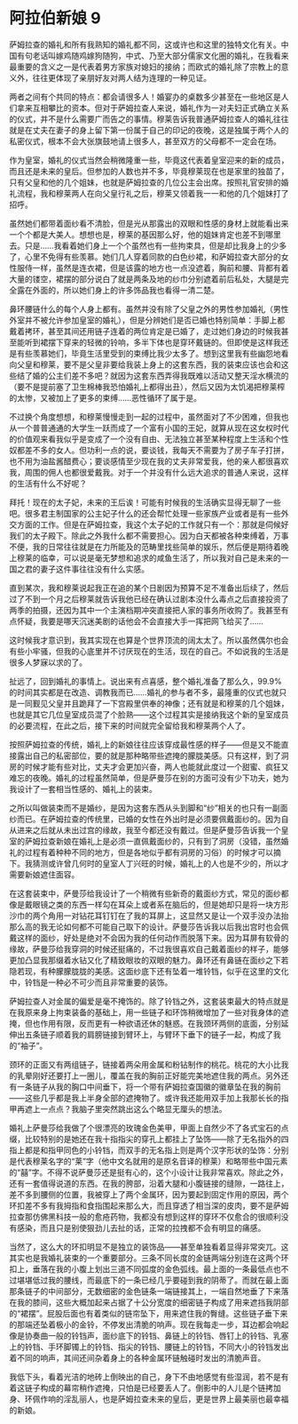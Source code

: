 # 阿拉伯新娘 9

萨姆拉查的婚礼和所有我熟知的婚礼都不同，这或许也和这里的独特文化有关。中国有句老话叫嫁鸡随鸡嫁狗随狗，中式、乃至大部分儒家文化圈的婚礼，在我看来最重要的含义之一是代表着男方家族对媳妇的接纳；而欧式的婚礼除了宗教上的意义外，往往更体现了亲朋好友对两人结为连理的一种见证。

两者之间有个共同的特点：都会请很多人！婚宴办的桌数多少甚至在一些地区是人们拿来互相攀比的资本。但对于萨姆拉查人来说，婚礼作为一对夫妇正式确立关系的仪式，并不是什么需要广而告之的事情。穆莱告诉我普通萨姆拉查人的婚礼往往就是在丈夫在妻子的身上留下第一份属于自己的印记的夜晚，这是独属于两个人的私密仪式，根本不会大张旗鼓地请上很多人，甚至双方的父母都不一定会在场。

作为皇室，婚礼的仪式当然会稍微隆重一些，毕竟这代表着皇室迎来的新的成员，而且还是未来的皇后。但参加的人数也并不多，毕竟穆莱现在也是家里的独苗了，只有父皇和他的几个姐妹，也就是萨姆拉查的几位公主会出席。按照礼官安排的婚礼流程，我和穆莱两人在向父皇行礼之后，穆莱又领着我一一和他的几个姐妹打了招呼。

虽然她们都带着面纱看不清脸，但是光从那露出的双眼和性感的身材上就能看出来一个个都是大美人。想想也是，穆莱的基因那么好，他的姐妹肯定也差不到哪里去。只是……我看着她们身上一个个虽然也有一些拘束具，但是却比我身上的少多了，心里不免得有些羡慕。她们几人穿着同款的白色纱裙，和萨姆拉查大部分的女性服侍一样，虽然是连衣裙，但是该露的地方也一点没遮着，胸前和腰、背都有着大量的镂空，裙摆的部分说白了就是两条及地的纱巾分别遮着前后私处，大腿是完全露在外面的，所以她们身上的许多饰品我也看得一清二楚。

鼻环腰链什么的每个人身上都有。虽然并没有除了父皇之外的男性参加婚礼（男性外室并不被允许参加皇室的婚礼），但是分辨她们是否已婚也特别简单：手脚上都戴着拷环，甚至其间还用链子连着的两位肯定是已婚了，走过她们身边的时候我甚至能听到裙摆下穿来的轻微的铃响，多半下体也是穿环戴链的。但即使是这样我还是有些羡慕她们，毕竟生活里受到的束缚比我少太多了。想到这里我有些幽怨地看向父皇和穆莱，要不是父皇非要给我装上身上的这套东西，我的装束应该也会和这些结了婚的公主们差不多吧？就因为这套东西弄得我既难以活动又整天淫水横流的（要不是提前塞了卫生棉棒我恐怕婚礼上都得出丑），然后又因为太饥渴把穆莱榨的太惨，又被加上了更多的束缚……恶性循环了属于是。

不过换个角度想想，和穆莱慢慢走到一起的过程中，虽然面对了不少困难，但我也从一个普普通通的大学生一跃而成了一个富有小国的王妃，就算从现在这女权时代的价值观来看我似乎是变成了一个没有自由、无法独立甚至某种程度上生活和个性奴都差不多的女人。但功利一点的说，要谈钱，我每天不需要为了房子车子打拼，也不用为油盐酱醋费心；要谈感情至少现在我的丈夫非常爱我，他的亲人都很喜欢我，周围的佣人也都很爱戴我。对于一个并没有什么远大追求的普通人来说，这样的生活有什么不好呢？

拜托！现在的太子妃，未来的王后诶！可能有时候我的生活确实显得无聊了一些吧。很多君主制国家的公主妃子什么的还会帮忙处理一些家族产业或者是有一些外交方面的工作。但是在萨姆拉查，我这个太子妃的工作就只有一个：那就是伺候好我们的太子殿下。除此之外我什么都不需要担心。因为白天都被各种束缚着，万事不便，我的日常往往就是在力所能及的范畴里找些简单的娱乐，然后便是期待着晚上穆莱的临幸，可以说是毫无梦想和追求的咸鱼生活了，所以我对自己是未来的一国之君的妻子这件事往往没有什么实感。

直到某次，我和穆莱说起我正在追的某个日剧因为预算不足不准备出后续了，然后过了不到一个月之后穆莱就告诉我他已经在确认过剧本没什么毒点之后直接投资了两季的拍摄，还因为其中一个主演档期冲突直接把人家的事务所收购了。我甚至有点怀疑，我要是哪天沉迷美剧的话他会不会直接大手一挥把网飞给买了……

这时候我才意识到，我其实现在也算是个世界顶流的阔太太了。所以虽然偶尔也会有些小牢骚，但我的心底里并不讨厌现在的生活，现在的自己。不如说我的生活是很多人梦寐以求的了。

扯远了，回到婚礼的事情上。说出来有点喜感，整个婚礼准备了那么久，99.9%的时间其实都是在改造、调教我而已……婚礼的参与者不多，最隆重的仪式也就只是一同觐见父皇并且跪拜了一下宫殿里供奉的神像；还有就是和穆莱的几个姐妹，也就是其它几位皇室成员混了个脸熟——这个过程其实是接纳我这个新的皇室成员的必要流程，在此之后，接下来的时间就完全留给我和穆莱两个人了。

按照萨姆拉查的传统，婚礼上的新娘往往应该穿成最性感的样子——但是又不能直接露出自己的私密部位，要的就是那种略带些遮掩的朦胧美感。只有这样，到了洞房的时候才能有些对比，丈夫才会更加兴奋，两人也能就此度过一个甜蜜、疯狂又难忘的夜晚。婚礼的过程虽然简单，但是萨曼莎在别的方面可没有少下功夫，她为我设计了一套相当性感的、婚礼上的装束。

之所以叫做装束而不是婚纱，是因为这套东西从头到脚和“纱”相关的也只有一副面纱而已。在萨姆拉查的传统里，已婚的女性在外出时是必须要佩戴面纱的。因为自从进来之后就从未出过宫的缘故，我至今都还没有戴过。但是萨曼莎告诉我一个皇室的萨姆拉查新娘在婚礼上是必须一直佩戴面纱的，只有到了洞房（没错，虽然婚礼的过程有着种种不同的地方，但是各地似乎都有洞房的习俗）的时候才可以摘下。我猜测或许曾几何时的皇室人丁兴旺的时候，婚礼上的人也是不少的，所以才需要新娘遮住面容。

在这套装束中，萨曼莎给我设计了一个稍微有些新奇的戴面纱方式，常见的面纱都像是戴眼镜之类的东西一样勾在耳朵上或者系在脑后的，但是她却只是将一块方形沙巾的两个角用一对钻花耳钉钉在了我的耳屏上，这显然又是让一个双手没办法抬那么高的我无论如何都不可能自己取下的设计。萨曼莎告诉我以后我出宫时也会佩戴这样的面纱，好处是绝对不会因为我的任何动作而脱落下来。因为耳屏有软骨的缘故，萨曼莎给我穿洞的时候还挺痛的，不过我很喜欢自己戴着面纱的样子，能够更加凸显我那缀着水钻又化了精致眼妆的双眼的魅力。鼻环还有鼻链在面纱之下若隐若现，有种朦朦胧胧的美感。这面纱底下还有坠着一堆铃铛，似乎在这里的文化中，铃铛是一种必不可少而且非常重要的装饰。

萨姆拉查人对金属的偏爱是毫不掩饰的。除了铃铛之外，这套装束最大的特点就是在我原来身上拘束装备的基础上，用一些链子和环饰稍微增加了一些对我身体的遮掩，但也作用有限，反而更有一种欲语还休的魅惑。在我颈环两侧的底面，分别延伸出五条链子顺着我的肩膀链接到臂环上，与臂环下垂下的链子一起，构成了我的“袖子”。

颈环的正面又有两组链子，链接着两朵用金属和粉钻制作的桃花。桃花的大小比我的乳晕刚好还要打上一圈儿，覆盖在我的胸前正好能完美地遮住我的两点。另外还有一条链子从我的胸口中间垂下，将一个带有萨姆拉查国徽的徽章坠在我的胸前——这些几乎都是我上半身全部的遮掩物了。或许我还能用双手加上我那长长的指甲再遮上一点点？我脑子里突然跳出这么个略显无厘头的想法。

婚礼上萨曼莎给我做了个很漂亮的玫瑰金色美甲，甲面上自然少不了各式宝石的点缀，比较特别的是她还在我十指指尖的穿孔上都挂上了坠饰——除了无名指外的四指上都是和指甲同色的小铃铛，而双手的无名指上则是两个汉字形状的坠饰：分别是代表穆莱名字的“莱”字（他中文名就用的是原名音译的穆莱）和略带些中国元素的“囍”字。不得不说萨曼莎还是挺有心的，这个小设计让我非常喜欢。除此之外，还有一套值得说道的东西。在我的胯部，沿着大腿和小腹链接的缝隙，一路往上，差不多到腰侧的位置，我被穿上了两个金属环，因为要起到固定作用的原因，两个环扣差不多有我拇指和食指围起来那么大，而且穿透了相当深的皮肉，要不是萨姆拉查那仿佛黑科技一般的愈疮药物，我都没有想到这样的穿环不仅愈合的很顺利没有感染，而且只是别使狠劲儿去扯的话，正常的拉拽都不会有明显的痛感。

当然了，这么大的环扣明显不是独立的装饰品——甚至单独看着显得非常突兀。这其实也是我婚礼装束的一个重要部分。三条不同长度的金链两端分别连在这两个环扣上，垂落在我的小腹上划出三道不同弧度的金色弧线。最上面的一条最低点也不过堪堪低过我的腰线，而最底下的一条已经几乎要碰到我的阴蒂了。而就在最上面那条链子的中间部分，无数细密的金色链条一端链接其上，一端自然地垂了下来落在我的膝间，这些大概加起来占据了十公分宽度的细密链子构成了用来遮挡我阴部的“裙摆”。屁股后面也有着类似的链帘坠下，用来遮住我的臀缝。这些链子垂下来的那端还坠着极小的金铃，不停发出清脆的响声。现在我每走一步，耳边都会响起像是协奏曲一般的铃铛声，面纱底下的铃铛、鼻链上的铃铛、唇钉上的铃铛、乳塞上的铃铛、手环脚镯上的铃铛、指尖的铃铛、腰链上的铃铛，不同大小的铃铛发出着不同的响声，其间还间杂着身上的各种金属环链触碰时发出的清脆声音。

我低下头，看着光洁的地砖上倒映出的自己，身下不由地感觉有些湿润，若不是有着这链子构成的幕帘稍作遮掩，只怕是已经要丢人了。倒影中的人儿是个链拷加身、环佩作响的淫乱丽人，也是萨姆拉查未来的皇后，更是世界上最美丽也最幸福的新娘。

  

